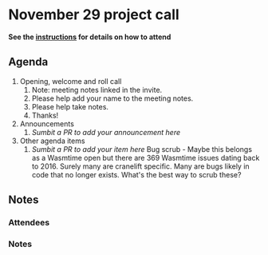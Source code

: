 # November 29 project call

**See the [instructions](../README.md) for details on how to attend**

## Agenda
1. Opening, welcome and roll call
    1. Note: meeting notes linked in the invite.
    1. Please help add your name to the meeting notes.
    1. Please help take notes.
    1. Thanks!
1. Announcements
    1. _Sumbit a PR to add your announcement here_
1. Other agenda items
    1. _Sumbit a PR to add your item here_
    Bug scrub - Maybe this belongs as a Wasmtime open but there are 369 Wasmtime issues dating back to 2016. Surely many are cranelift specific. Many are bugs likely in code that no longer exists. What's the best way to scrub these?

## Notes

### Attendees

### Notes
